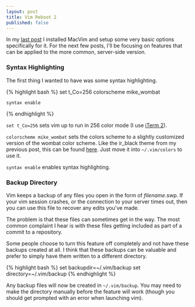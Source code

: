 ```yaml
---
layout: post
title: Vim Reboot 2
published: false
---
```


In my [last post](/2011/10/02/vim-reboot-1.html) I installed
MacVim and setup some very basic options specifically for it. For the
next few posts, I'll be focusing on features that can be applied to the
more common, server-side version.

### Syntax Highlighting

The first thing I wanted to have was some syntax highlighting.

{% highlight bash %}
    set t_Co=256
    colorscheme mike_wombat

    syntax enable
{% endhighlight %}

`set t_Co=256` sets vim up to run in 256 color mode (I use [iTerm 2](http://www.iterm2.com/#/section/home)).

`colorscheme mike_wombat` sets the colors scheme to a slightly
customized version of the wombat color scheme. Like the ir_black theme
from my previous post, this can be found [here](https://github.com/mcramm/dotfiles/blob/master/vim/colors/mike_wombat.vim). Just move it into `~/.vim/colors` to use it.

`syntax enable` enables syntax highlighting.

### Backup Directory

Vim keeps a backup of any files you open in the form of _filename_.swp.
If your vim session crashes, or the connection to your server times out,
then you can use this file to recover any edits you've made.

The problem is that these files can sometimes get in the way. The most
common complaint I hear is with these files getting included as part of
a commit to a repository.

Some people choose to turn this feature off completely and not have
these backups created at all. I think that these backups can be valuable
and prefer to simply have them written to a different directory.

{% highlight bash %}
    set backupdir=~/.vim/backup
    set directory=~/.vim/backup
{% endhighlight %}

Any backup files will now be created in `~/.vim/backup`. You may need to
make the directory manually before the feature will work (though you
should get prompted with an error when launching vim).
